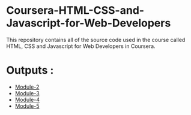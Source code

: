 # Coursera-HTML-CSS-and-Javascript-for-Web-Developers

This repository contains all of the source code used in the course called HTML, CSS and Javascript for Web Developers in Coursera.

# Outputs :

* [Module-2](https://Shantanumishra773.github.io/coursera-test/Assignments/module-2/index.html)
* [Module-3](https://Shantanumishra773.github.io/coursera-test/Assignments/module-3/index.html)
* [Module-4](https://Shantanumishra773.github.io/coursera-test/Assignments/module-4/index.html)
* [Module-5](https://Shantanumishra773.github.io/coursera-test/Assignments/module-5/index.html)
